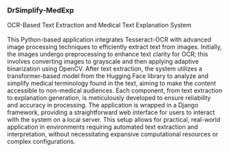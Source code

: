 ### DrSimplify-MedExp
OCR-Based Text Extraction and Medical Text Explanation System
<br>
<br>
This Python-based application integrates Tesseract-OCR with advanced image processing techniques to efficiently extract text from images. Initially, the images undergo preprocessing to enhance text clarity for OCR; this involves converting images to grayscale and then applying adaptive binarization using OpenCV. After text extraction, the system utilizes a transformer-based model from the Hugging Face library to analyze and simplify medical terminology found in the text, aiming to make the content accessible to non-medical audiences. Each component, from text extraction to explanation generation, is meticulously developed to ensure reliability and accuracy in processing. The application is wrapped in a Django framework, providing a straightforward web interface for users to interact with the system on a local server. This setup allows for practical, real-world application in environments requiring automated text extraction and interpretation, without necessitating expansive computational resources or complex configurations.
